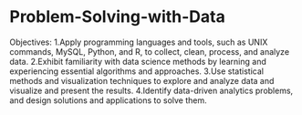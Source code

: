 # Problem-Solving-with-Data

Objectives:
1.Apply programming languages and tools, such as UNIX commands, MySQL, Python, and R, to collect, clean, process, and analyze data.
2.Exhibit familiarity with data science methods by learning and experiencing essential algorithms and approaches.
3.Use statistical methods and visualization techniques to explore and analyze data and visualize and present the results.
4.Identify data-driven analytics problems, and design solutions and applications to solve them.


